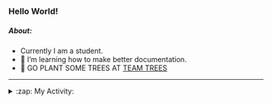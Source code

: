 ### Hello World!

##### About:
- Currently I am a student.
- 🌱 I’m learning how to make better documentation.
- 🌱 GO PLANT SOME TREES AT [TEAM TREES](https://teamtrees.org/)

---
<details>
  <summary>:zap: My Activity:</summary>
  
<!--START_SECTION:waka-->
![Code Time](http://img.shields.io/badge/Code%20Time-1%2C264%20hrs%2027%20mins-blue)

**I'm a Night 🦉** 

```text
🌞 Morning                2117 commits        ███░░░░░░░░░░░░░░░░░░░░░░   10.37 % 
🌆 Daytime                6777 commits        ████████░░░░░░░░░░░░░░░░░   33.21 % 
🌃 Evening                5892 commits        ███████░░░░░░░░░░░░░░░░░░   28.87 % 
🌙 Night                  5621 commits        ███████░░░░░░░░░░░░░░░░░░   27.54 % 
```
📅 **I'm Most Productive on Wednesday** 

```text
Monday                   2775 commits        ███░░░░░░░░░░░░░░░░░░░░░░   13.60 % 
Tuesday                  2799 commits        ███░░░░░░░░░░░░░░░░░░░░░░   13.72 % 
Wednesday                4813 commits        ██████░░░░░░░░░░░░░░░░░░░   23.59 % 
Thursday                 2710 commits        ███░░░░░░░░░░░░░░░░░░░░░░   13.28 % 
Friday                   2230 commits        ███░░░░░░░░░░░░░░░░░░░░░░   10.93 % 
Saturday                 1777 commits        ██░░░░░░░░░░░░░░░░░░░░░░░   08.71 % 
Sunday                   3303 commits        ████░░░░░░░░░░░░░░░░░░░░░   16.19 % 
```


📊 **This Week I Spent My Time On** 

```text
🔥 Editors: 
Android Studio           4 hrs 34 mins       █████████████░░░░░░░░░░░░   53.52 % 
IntelliJ                 3 hrs 58 mins       ████████████░░░░░░░░░░░░░   46.48 % 

🐱‍💻 Projects: 
dev-dialogue             3 hrs 37 mins       ███████████░░░░░░░░░░░░░░   42.42 % 
test-compose-2           3 hrs 3 mins        █████████░░░░░░░░░░░░░░░░   35.76 % 
UserApp                  44 mins             ██░░░░░░░░░░░░░░░░░░░░░░░   08.63 % 
microservices-demo       20 mins             █░░░░░░░░░░░░░░░░░░░░░░░░   04.03 % 
Little Lemon Menu        11 mins             █░░░░░░░░░░░░░░░░░░░░░░░░   02.26 % 
```


 Last Updated on 22/11/2023 16:12:22 UTC
<!--END_SECTION:waka-->
</details>

